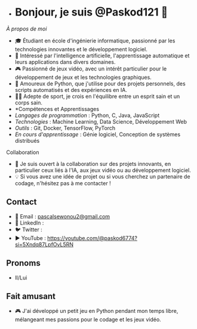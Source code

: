 - # Bonjour, je suis @Paskod121 👋
 *À propos de moi*
- 🎓 Étudiant en école d'ingénierie informatique, passionné par les technologies innovantes et le développement logiciel.
- 🤖 Intéressé par l'intelligence artificielle, l'apprentissage automatique et leurs applications dans divers domaines.
- 🎮 Passionné de jeux vidéo, avec un intérêt particulier pour le développement de jeux et les technologies graphiques.
- 🐍 Amoureux de Python, que j'utilise pour des projets personnels, des scripts automatisés et des expériences en IA.
- 🏋️‍♂️ Adepte de sport, je crois en l'équilibre entre un esprit sain et un corps sain.
- 
  *Compétences et Apprentissages
- *Langages de programmation* : Python, C, Java, JavaScript
- *Technologies* : Machine Learning, Data Science, Développement Web
- *Outils* : Git, Docker, TensorFlow, PyTorch
- *En cours d'apprentissage* : Génie logiciel, Conception de systèmes distribués

 Collaboration
- 🤝 Je suis ouvert à la collaboration sur des projets innovants, en particulier ceux liés à l'IA, aux jeux vidéo ou au développement logiciel.
- 💡 Si vous avez une idée de projet ou si vous cherchez un partenaire de codage, n'hésitez pas à me contacter !

## Contact

- 📧 Email : pascalsewonou2@gmail.com 
- 💼 LinkedIn : 
- 🐦 Twitter : 
- ▶️ YouTube : https://youtube.com/@paskod6774?si=5Xndq87LpfOvL5RN

## Pronoms

- Il/Lui

## Fait amusant

- 🎮 J'ai développé un petit jeu en Python pendant mon temps libre, mélangeant mes passions pour le codage et les jeux vidéo.

<!---
Paskod121/Paskod121 is a ✨ special ✨ repository because its `README.md` (this file) appears on your GitHub profile.
You can click the Preview link to take a look at your changes.
--->
